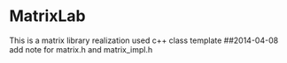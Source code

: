 # MatrixLab
This is a matrix library realization used c++ class template 
##2014-04-08
add note for matrix.h and matrix_impl.h
